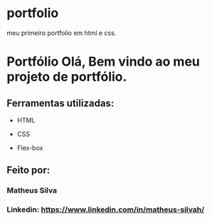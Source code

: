 # portfolio
meu primeiro portfolio em html e css. 
# Portfólio Olá, Bem vindo ao meu projeto de portfólio.

## Ferramentas utilizadas:

* HTML

* CSS

* Flex-box

## Feito por:

### Matheus Silva

### Linkedin: https://www.linkedin.com/in/matheus-silvah/
